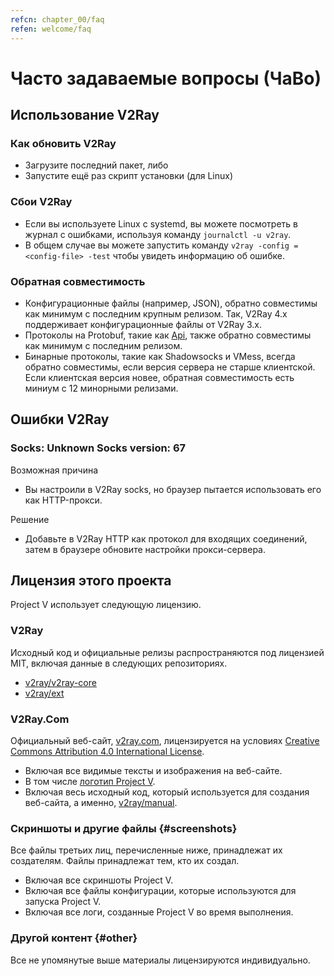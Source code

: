```yaml
---
refcn: chapter_00/faq
refen: welcome/faq
---
```


# Часто задаваемые вопросы (ЧаВо)

## Использование V2Ray

### Как обновить V2Ray

* Загрузите последний пакет, либо
* Запустите ещё раз скрипт установки (для Linux)

### Сбои V2Ray

* Если вы используете Linux с systemd, вы можете посмотреть в журнал с ошибками, используя команду `journalctl -u v2ray`.
* В общем случае вы можете запустить команду `v2ray -config =<config-file> -test` чтобы увидеть информацию об ошибке.

### Обратная совместимость

* Конфигурационные файлы (например, JSON), обратно совместимы как минимум с последним крупным релизом. Так, V2Ray 4.x поддерживает конфигурационные файлы от V2Ray 3.x.
* Протоколы на Protobuf, такие как [Api](../configuration/api.md), также обратно совместимы как минимум с последним релизом.
* Бинарные протоколы, такие как Shadowsocks и VMess, всегда обратно совместимы, если версия сервера не старше клиентской. Если клиентская версия новее, обратная совместимость есть миниум с 12 минорными релизами.

## Ошибки V2Ray

### Socks: Unknown Socks version: 67

Возможная причина

* Вы настроили в V2Ray socks, но браузер пытается использовать его как HTTP-прокси.

Решение

* Добавьте в V2Ray HTTP как протокол для входящих соединений, затем в браузере обновите настройки прокси-сервера.

## Лицензия этого проекта

Project V использует следующую лицензию.

### V2Ray

Исходный код и официальные релизы распространяются под лицензией MIT, включая данные в следующих репозиториях.

* [v2ray/v2ray-core](https://www.github.com/v2ray/v2ray-core/)
* [v2ray/ext](https://www.github.com/v2ray/ext)

### V2Ray.Com

Официальный веб-сайт, [v2ray.com](https://www.v2ray.com/), лицензируется на условиях [Creative Commons Attribution 4.0 International License](https://creativecommons.org/licenses/by/4.0/).

* Включая все видимые тексты и изображения на веб-сайте.
* В том числе <a href="https://www.v2ray.com/resources/v2ray_1024.png" target="_blank">логотип Project V</a>.
* Включая весь исходный код, который используется для создания веб-сайта, а именно, [v2ray/manual](https://www.github.com/v2ray/manual).

### Скриншоты и другие файлы {#screenshots}

Все файлы третьих лиц, перечисленные ниже, принадлежат их создателям. Файлы принадлежат тем, кто их создал.

* Включая все скриншоты Project V.
* Включая все файлы конфигурации, которые используются для запуска Project V.
* Включая все логи, созданные Project V во время выполнения.

### Другой контент {#other}

Все не упомянутые выше материалы лицензируются индивидуально.